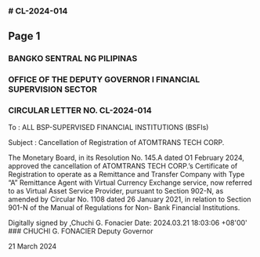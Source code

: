 ### # CL-2024-014

## Page 1

### BANGKO SENTRAL NG PILIPINAS

### OFFICE OF THE DEPUTY GOVERNOR I FINANCIAL SUPERVISION SECTOR

### CIRCULAR LETTER NO. CL-2024-014

To : ALL BSP-SUPERVISED FINANCIAL INSTITUTIONS (BSFIs)

Subject : Cancellation of Registration of ATOMTRANS TECH CORP.

The Monetary Board, in its Resolution No. 145.A dated O1 February 2024, approved the cancellation of ATOMTRANS TECH CORP.’s Certificate of Registration to operate as a Remittance and Transfer Company with Type “A” Remittance Agent with Virtual Currency Exchange service, now referred to as Virtual Asset Service Provider, pursuant to Section 902-N, as amended by Circular No. 1108 dated 26 January 2021, in relation to Section 901-N of the Manual of Regulations for Non- Bank Financial Institutions.

Digitally signed by ,Chuchi G. Fonacier Date: 2024.03.21 18:03:06 +08'00' ### CHUCHI G. FONACIER Deputy Governor

21 March 2024 